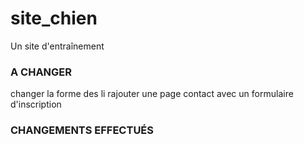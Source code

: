 # site_chien
 Un site d'entraînement
### A CHANGER
changer la forme des li
rajouter une page contact avec un formulaire d'inscription
### CHANGEMENTS EFFECTUÉS
